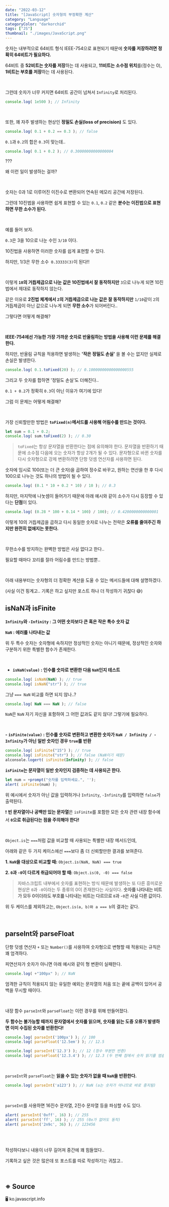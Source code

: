 ```yaml
---
date: "2022-03-12"
title: "[JavaScript] 숫자형의 부정확한 계산"
category: "Language"
categoryColor: "darkorchid"
tags: ["JS"]
thumbnail: "./images/JavaScript.png"
---
```


숫자는 내부적으로 64비트 형식 IEEE-754으로 표현되기 때문에 **숫자를 저장하려면 정확히 64비트가 필요하다.**

64비트 중 **52비트는 숫자를 저장**하는 데 사용되고, **11비트는 소수점 위치**를(정수는 0), **1비트는 부호를 저장**하는 데 사용된다.

<br />

그런데 숫자가 너무 커지면 64비트 공간이 넘쳐서 `Infinity`로 처리된다.

```js
console.log( 1e500 ); // Infinity
```

<br />

또한, 꽤 자주 발생하는 현상인 **정밀도 손실(loss of precision)** 도 있다.

```js
console.log( 0.1 + 0.2 == 0.3 ); // false
```

`0.1`과 `0.2`의 합은 `0.3`이 맞는데..

```js
console.log( 0.1 + 0.2 ); // 0.30000000000000004
```

???

왜 이런 일이 발생하는 걸까?

<br />

숫자는 0과 1로 이루어진 이진수로 변환되어 연속된 메모리 공간에 저장된다.

그런데 10진법을 사용하면 쉽게 표현할 수 있는 `0.1`, `0.2` 같은 **분수는 이진법으로 표현하면 무한 소수가 된다.**

<br />

예를 들어 보자.

`0.3`은 3을 10으로 나눈 수인 `3/10` 이다.  

10진법을 사용하면 이러한 숫자를 쉽게 표현할 수 있다.

하지만, 1/3은 무한 소수` 0.33333(3)`이 된다!!

<br />

이렇게 **`10`의 거듭제곱으로 나눈 값은 10진법에서 잘 동작하지만** `3`으로 나누게 되면 10진법에서 제대로 동작하지 않는다.

같은 이유로 **2진법 체계에서 `2`의 거듭제곱으로 나눈 값은 잘 동작하지만** `1/10`같이 `2`의 거듭제곱이 아닌 값으로 나누게 되면 **무한 소수**가 되어버린다..

그렇다면 어떻게 해결해?

<br />

**IEEE-754에선 가능한 가장 가까운 숫자로 반올림하는 방법을 사용해 이런 문제를 해결한다.**

하지만, 반올림 규칙을 적용하면 발생하는 **'작은 정밀도 손실’** 을 볼 수는 없지만 실제로 손실은 발생한다.

```js
console.log( 0.1.toFixed(20) ); // 0.10000000000000000555
```

그리고 두 숫자를 합하면 '정밀도 손실’도 더해진다..

`0.1 + 0.2`가 정확히 `0.3`이 아닌 이유가 여기에 있다!

그럼 이 문제는 어떻게 해결해?

<br />

가장 신뢰할만한 방법은 **`toFixed(n)`메서드를 사용해 어림수를 만드는 것이다.**

```js
let sum = 0.1 + 0.2;
console.log( sum.toFixed(2) ); // 0.30
```

> `toFixed`는 항상 문자열을 반환한다는 점에 유의해야 한다. 문자열을 반환하기 때문에 소수점 다음에 오는 숫자가 항상 2개가 될 수 있다. 문자형으로 바뀐 숫자를 다시 숫자형으로 강제 변환하려면 단항 덧셈 연산자를 사용하면 된다.

숫자에 임시로 100(또는 더 큰 숫자)을 곱하여 정수로 바꾸고, 원하는 연산을 한 후 다시 100으로 나누는 것도 하나의 방법이 될 수 있다.

```js
console.log( (0.1 * 10 + 0.2 * 10) / 10 ); // 0.3
```

하지만, 마지막에 나눗셈이 들어가기 때문에 아래 예시와 같이 소수가 다시 등장할 수 있다는 **단점**이 있다.

```js
console.log( (0.28 * 100 + 0.14 * 100) / 100); // 0.4200000000000001
```

이렇게 10의 거듭제곱을 곱하고 다시 동일한 숫자로 나누는 전략은 **오류를 줄여주긴 하지만 완전히 없애지는 못한다.**

<br />

무한소수를 방지하는 완벽한 방법은 사실 없다고 한다.. 

필요할 때마다 꼬리를 잘라 어림수를 만드는 방법뿐..

<br />

아래 내용부터는 숫자형의 더 정확한 계산을 도울 수 있는 메서드들에 대해 설명하겠다.

(사실 이건 핑계고.. 기록은 하고 싶지만 포스트 하나 더 작성하기 귀찮다 😅)

## isNaN과 isFinite

**`Infinity`와 `-Infinity` : 그 어떤 숫자보다 큰 혹은 작은 특수 숫자 값**

**`NaN` : 에러를 나타내는 값**

위 두 특수 숫자는 숫자형에 속하지만 정상적인 숫자는 아니기 때문에, 정상적인 숫자와 구분하기 위한 특별한 함수가 존재한다.

<br />

- **`isNaN(value)` : 인수를 숫자로 변환한 다음 `NaN`인지 테스트**

```js
console.log( isNaN(NaN) ); // true
console.log( isNaN("str") ); // true
```

그냥 `=== NaN` 비교를 하면 되지 않나..?

```js
console.log( NaN === NaN ); // false
```

`NaN`은 `NaN` 자기 자신을 포함하여 그 어떤 값과도 같지 않다! 그렇기에 필요하다.

<br />

**- `isFinite(value)` : 인수를 숫자로 변환하고 변환한 숫자가 `NaN / Infinity / -Infinity`가 아닌 일반 숫자인 경우 `true`를 반환**

```js
console.log( isFinite("15") ); // true
console.log( isFinite("str") ); // false (NaN이기 때문)
alconsole.logert( isFinite(Infinity) ); // false
```

**`isFinite`는 문자열이 일반 숫자인지 검증하는 데 사용되곤 한다.**

```js
let num = +prompt("숫자를 입력하세요.", '');
alert( isFinite(num) );
```

위 예시에서 숫자가 아닌 값을 입력하거나 `Infinity`, `-Infinity`를 입력하면 `false`가 출력된다.

❗️ **빈 문자열이나 공백만 있는 문자열**은 `isFinite`를 포함한 모든 숫자 관련 내장 함수에서 **`0`으로 취급된다는 점을 주의해야 한다!**

<br />

`Object.is`는 `===`처럼 값을 비교할 때 사용되는 특별한 내장 메서드인데, 

아래와 같은 두 가지 케이스에선 `===`보다 좀 더 신뢰할만한 결과를 보여준다.

**1. `NaN`을 대상으로 비교할 때:** `Object.is(NaN, NaN) === true`

**2. `0`과 `-0`이 다르게 취급되어야 할 때:** `Object.is(0, -0) === false`

> 자바스크립트 내부에서 숫자를 표현하는 방식 때문에 발생하는 또 다른 흥미로운 현상은 `0`과 `-0`이라는 두 종류의 0이 존재한다는 사실이다. **숫자를 나타내는 비트가 모두 0이더라도 부호를 나타내는 비트는 다르므로 `0`과 `-0`은 사실 다른 값이다.**

위 두 케이스를 제외하고는, `Object.is(a, b)와 a === b`의 결과는 같다.

<br />

## parseInt와 parseFloat

단항 덧셈 연산자 `+` 또는 `Number()`를 사용하여 숫자형으로 변형할 때 적용되는 규칙은 꽤 엄격하다.

피연산자가 숫자가 아니면 아래 예시와 같이 형 변환이 실패한다.

```js
console.log( +"100px" ); // NaN
```

엄격한 규칙이 적용되지 않는 유일한 예외는 문자열의 처음 또는 끝에 공백이 있어서 공백을 무시할 때이다.

<br />

내장 함수 `parseInt`와 `parseFloat`는 이런 경우를 위해 만들어졌다.

**두 함수는 불가능할 때까지 문자열에서 숫자를 읽으며, 숫자를 읽는 도중 오류가 발생하면 이미 수집된 숫자를 반환한다!**

```js
console.log( parseInt('100px') ); // 100
console.log( parseFloat('12.5em') ); // 12.5

console.log( parseInt('12.3') ); // 12 (정수 부분만 반환)
console.log( parseFloat('12.3.4') ); // 12.3 (두 번째 점에서 숫자 읽기를 멈춤)
```

<br />

`parseInt`와 `parseFloat`는 **읽을 수 있는 숫자가 없을 때 `NaN`을 반환한다.**

```js
console.log( parseInt('a123') ); // NaN (a는 숫자가 아니므로 바로 중지됨)
```

<br />

`parseInt`를 사용하면 16진수 문자열, 2진수 문자열 등을 파싱할 수도 있다. 

```js
alert( parseInt('0xff', 16) ); // 255
alert( parseInt('ff', 16) ); // 255 (0x가 없어도 동작)
alert( parseInt('2n9c', 36) ); // 123456
```

<br />
<br />

작성하다보니 내용이 너무 길어져 중간에 꽤 힘들었다..

기록하고 싶은 것은 많은데 또 포스트를 따로 작성하기는 귀찮고..

<br />

## ※ Source

🖥 ko.javascript.info